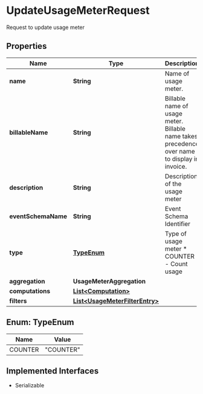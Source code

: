 

# UpdateUsageMeterRequest

Request to update usage meter

## Properties

| Name | Type | Description | Notes |
|------------ | ------------- | ------------- | -------------|
|**name** | **String** | Name of usage meter. |  [optional] |
|**billableName** | **String** | Billable name of usage meter. Billable name takes precedence over name to display in invoice. |  [optional] |
|**description** | **String** | Description of the usage meter |  [optional] |
|**eventSchemaName** | **String** | Event Schema Identifier |  [optional] |
|**type** | [**TypeEnum**](#TypeEnum) | Type of usage meter * COUNTER - Count usage  |  [optional] |
|**aggregation** | **UsageMeterAggregation** |  |  [optional] |
|**computations** | [**List&lt;Computation&gt;**](Computation.md) |  |  [optional] |
|**filters** | [**List&lt;UsageMeterFilterEntry&gt;**](UsageMeterFilterEntry.md) |  |  [optional] |



## Enum: TypeEnum

| Name | Value |
|---- | -----|
| COUNTER | &quot;COUNTER&quot; |


## Implemented Interfaces

* Serializable


